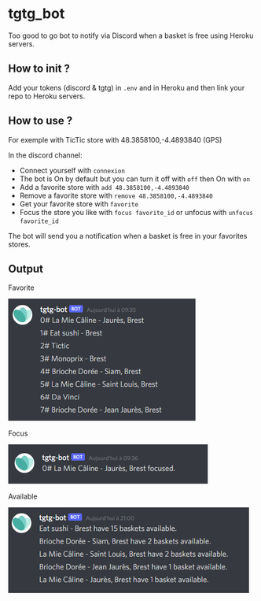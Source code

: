 # tgtg_bot

Too good to go bot to notify via Discord when a basket is free using Heroku servers.

## How to init ?

Add your tokens (discord & tgtg) in `.env` and in Heroku and then link your repo to Heroku servers.

## How to use ?

For exemple with TicTic store with 48.3858100,-4.4893840 (GPS)

In the discord channel:
- Connect yourself with `connexion`
- The bot is On by default but you can turn it off with `off` then On with `on`
- Add a favorite store with `add 48.3858100,-4.4893840`
- Remove a favorite store with `remove 48.3858100,-4.4893840`
- Get your favorite store with `favorite`
- Focus the store you like with `focus favorite_id` or unfocus with `unfocus favorite_id`

The bot will send you a notification when a basket is free in your favorites stores.

## Output

Favorite

![alt text](https://github.com/ThomasCochou/TooGoodToGo_Discord_Bot/blob/main/exemple%20favorite.png?raw=true)

Focus

![alt text](https://github.com/ThomasCochou/TooGoodToGo_Discord_Bot/blob/main/exemple%20focus.png?raw=true)

Available

![alt text](https://github.com/ThomasCochou/TooGoodToGo_Discord_Bot/blob/main/exemple%20basket.png?raw=true)
